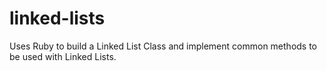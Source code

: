 # linked-lists
Uses Ruby to build a Linked List Class and implement common methods to be used with Linked Lists.
